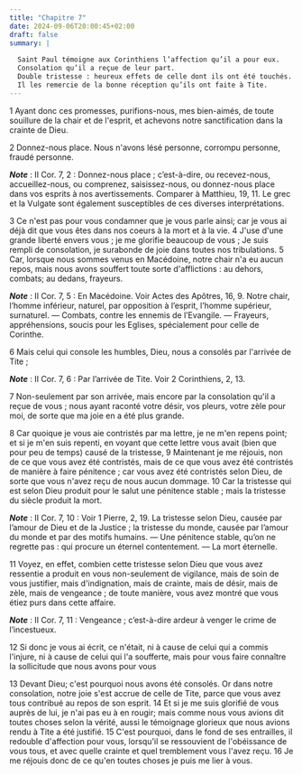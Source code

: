 ```yaml
---
title: "Chapitre 7"
date: 2024-09-06T20:00:45+02:00
draft: false
summary: |
  
  Saint Paul témoigne aux Corinthiens l’affection qu’il a pour eux.
  Consolation qu’il a reçue de leur part.
  Double tristesse : heureux effets de celle dont ils ont été touchés.
  Il les remercie de la bonne réception qu’ils ont faite à Tite.
---
```



1 Ayant donc ces promesses, purifions-nous, mes bien-aimés, de toute souillure de la chair et de l'esprit, et achevons notre sanctification dans la crainte de Dieu.


2 Donnez-nous place. Nous n'avons lésé personne, corrompu personne, fraudé personne.

***Note*** :  II Cor. 7, 2 : Donnez-nous place ; c’est-à-dire, ou recevez-nous, accueillez-nous, ou comprenez, saisissez-nous, ou donnez-nous place dans vos esprits à nos avertissements. Comparer à Matthieu, 19, 11. Le grec et la Vulgate sont également susceptibles de ces diverses interprétations.

3 Ce n'est pas pour vous condamner que je vous parle ainsi; car je vous ai déjà dit que vous êtes dans nos coeurs à la mort et à la vie. 4 J'use d'une grande liberté envers vous ; je me glorifie beaucoup de vous ; Je suis rempli de consolation, je surabonde de joie dans toutes nos tribulations. 5 Car, lorsque nous sommes venus en Macédoine, notre chair n'a eu aucun repos, mais nous avons souffert toute sorte d'afflictions : au dehors, combats; au dedans, frayeurs.

***Note*** :  II Cor. 7, 5 : En Macédoine. Voir Actes des Apôtres, 16, 9. Notre chair, l’homme inférieur, naturel, par opposition à l’esprit, l’homme supérieur, surnaturel. ― Combats, contre les ennemis de l’Evangile. ― Frayeurs, appréhensions, soucis pour les Eglises, spécialement pour celle de Corinthe.

6 Mais celui qui console les humbles, Dieu, nous a consolés par l'arrivée de Tite ;

***Note*** :  II Cor. 7, 6 : Par l’arrivée de Tite. Voir 2 Corinthiens, 2, 13.

7 Non-seulement par son arrivée, mais encore par la consolation qu'il a reçue de vous ; nous ayant raconté votre désir, vos pleurs, votre zèle pour moi, de sorte que ma joie en a été plus grande.


8 Car quoique je vous aie contristés par ma lettre, je ne m'en repens point; et si je m'en suis repenti, en voyant que cette lettre vous avait (bien que pour peu de temps) causé de la tristesse, 9 Maintenant je me réjouis, non de ce que vous avez été contristés, mais de ce que vous avez été contristés de manière à faire pénitence ; car vous avez été contristés selon Dieu, de sorte que vous n'avez reçu de nous aucun dommage. 10 Car la tristesse qui est selon Dieu produit pour le salut une pénitence stable ; mais la tristesse du siècle produit la mort.

***Note*** :  II Cor. 7, 10 : Voir 1 Pierre, 2, 19. La tristesse selon Dieu, causée par l’amour de Dieu et de la Justice ; la tristesse du monde, causée par l’amour du monde et par des motifs humains. ― Une pénitence stable, qu’on ne regrette pas : qui procure un éternel contentement. ― La mort éternelle.

11 Voyez, en effet, combien cette tristesse selon Dieu que vous avez ressentie a produit en vous non-seulement de vigilance, mais de soin de vous justifier, mais d'indignation, mais de crainte, mais de désir, mais de zèle, mais de vengeance ; de toute manière, vous avez montré que vous étiez purs dans cette affaire.

***Note*** :  II Cor. 7, 11 : Vengeance ; c’est-à-dire ardeur à venger le crime de l’incestueux.

12 Si donc je vous ai écrit, ce n'était, ni à cause de celui qui a commis l'injure, ni à cause de celui qui l'a soufferte, mais pour vous faire connaître la sollicitude que nous avons pour vous


13 Devant Dieu; c'est pourquoi nous avons été consolés. Or dans notre consolation, notre joie s'est accrue de celle de Tite, parce que vous avez tous contribué au repos de son esprit. 14 Et si je me suis glorifié de vous auprès de lui, je n'ai pas eu à en rougir; mais comme nous vous avions dit toutes choses selon la vérité, aussi le témoignage glorieux que nous avions rendu à Tite a été justifié. 15 C'est pourquoi, dans le fond de ses entrailles, il redouble d'affection pour vous, lorsqu'il se ressouvient de l'obéissance de vous tous, et avec quelle crainte et quel tremblement vous l'avez reçu. 16 Je me réjouis donc de ce qu'en toutes choses je puis me lier à vous.

